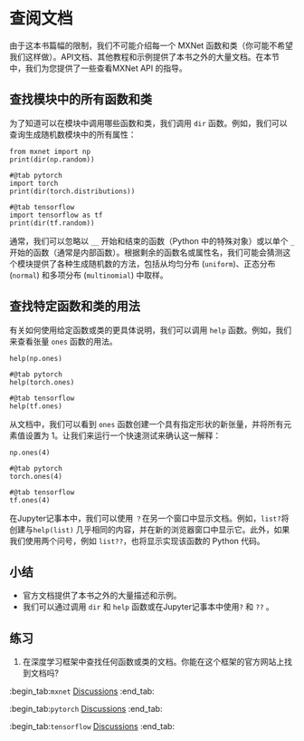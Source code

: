 # 查阅文档

由于这本书篇幅的限制，我们不可能介绍每一个 MXNet 函数和类（你可能不希望我们这样做）。API文档、其他教程和示例提供了本书之外的大量文档。在本节中，我们为您提供了一些查看MXNet API 的指导。

## 查找模块中的所有函数和类

为了知道可以在模块中调用哪些函数和类，我们调用 `dir` 函数。例如，我们可以查询生成随机数模块中的所有属性：

```{.python .input  n=1}
from mxnet import np
print(dir(np.random))
```

```{.python .input  n=1}
#@tab pytorch
import torch
print(dir(torch.distributions))
```

```{.python .input  n=1}
#@tab tensorflow
import tensorflow as tf
print(dir(tf.random))
```

通常，我们可以忽略以 `__` 开始和结束的函数（Python 中的特殊对象）或以单个 `_` 开始的函数（通常是内部函数）。根据剩余的函数名或属性名，我们可能会猜测这个模块提供了各种生成随机数的方法，包括从均匀分布 (`uniform`)、正态分布 (`normal`) 和多项分布 (`multinomial`) 中取样。

## 查找特定函数和类的用法

有关如何使用给定函数或类的更具体说明，我们可以调用 `help` 函数。例如，我们来查看张量 `ones` 函数的用法。

```{.python .input}
help(np.ones)
```

```{.python .input}
#@tab pytorch
help(torch.ones)
```

```{.python .input}
#@tab tensorflow
help(tf.ones)
```

从文档中，我们可以看到 `ones` 函数创建一个具有指定形状的新张量，并将所有元素值设置为 1。让我们来运行一个快速测试来确认这一解释：

```{.python .input}
np.ones(4)
```

```{.python .input}
#@tab pytorch
torch.ones(4)
```

```{.python .input}
#@tab tensorflow
tf.ones(4)
```

在Jupyter记事本中，我们可以使用 `？`在另一个窗口中显示文档。例如，`list?`将创建与`help(list)` 几乎相同的内容，并在新的浏览器窗口中显示它。此外，如果我们使用两个问号，例如 `list??`，也将显示实现该函数的 Python 代码。

## 小结

* 官方文档提供了本书之外的大量描述和示例。
* 我们可以通过调用 `dir` 和 `help` 函数或在Jupyter记事本中使用`?` 和 `??` 。

## 练习

1. 在深度学习框架中查找任何函数或类的文档。你能在这个框架的官方网站上找到文档吗?

:begin_tab:`mxnet`
[Discussions](https://discuss.d2l.ai/t/38)
:end_tab:

:begin_tab:`pytorch`
[Discussions](https://discuss.d2l.ai/t/39)
:end_tab:

:begin_tab:`tensorflow`
[Discussions](https://discuss.d2l.ai/t/199)
:end_tab:
